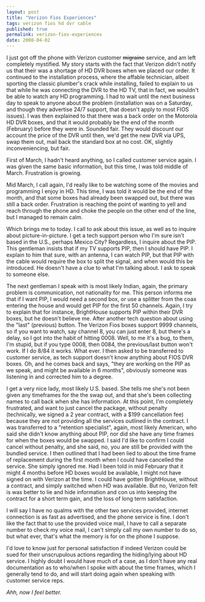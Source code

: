 ```yaml
---
layout: post
title: "Verizon Fios Experiences"
tags: verizon fios hd dvr cable
published: true
permalink: verizon-fios-experiences
date: 2008-04-02
---
```


I just got off the phone with Verizon customer <s>migraine</s> service, and am left completely mystified.  My story starts with the fact that Verizon didn't notify us that their was a shortage of HD DVR boxes when we placed our order.  It continued to the installation process, where the affable technician, albeit sporting the classic plumber's crack while installing, failed to explain to us that while he was connecting the DVR to the HD TV, that in fact, we wouldn't be able to watch any HD programming.  I had to wait until the next business day to speak to anyone about the problem (installation was on a Saturday, and though they advertise 24/7 support, that doesn't apply to most FIOS issues).  I was then explained to that there was a back order on the Motorola HD DVR boxes, and that it would probably be the end of the month (February) before they were in.  Sounded fair.  They would discount our account the price of the DVR until then, we'd get the new DVR via UPS, swap them out, mail back the standard box at no cost.  OK, slightly inconveniencing, but fair.

First of March, I hadn't heard anything, so I called customer service again.  I was given the same basic information, but this time, I was told middle of March.  Frustration is growing.

Mid March, I call again, I'd really like to be watching some of the movies and programming I enjoy in HD.  This time, I was told it would be the end of the month, and that some boxes had already been swapped out, but there was still a back order.  Frustration is reaching the point of wanting to yell and reach through the phone and choke the people on the other end of the line, but I managed to remain calm.

Which brings me to today.  I call to ask about this issue, as well as to inquire about picture-in-picture.  I get a tech support person who I'm sure isn't based in the U.S., perhaps Mexico City?  Regardless, I inquire about the PIP.  This gentleman insists that if my TV supports PIP, then I should have PIP.  I explain to him that sure, with an antenna, I can watch PIP, but that PIP with the cable would require the box to split the signal, and when would this be introduced.  He doesn't have a clue to what I'm talking about.  I ask to speak to someone else.

The next gentleman I speak with is most likely Indian, again, the primary problem is communication, not nationality for me.  This person informs me that if I want PIP, I would need a second box, or use a splitter from the coax entering the house and would get PIP for the first 50 channels.  Again, I try to explain that for instance, BrightHouse supports PIP within their DVR boxes, but he doesn't believe me.  After another tech question about using the "last" (previous) button.  The Verizon Fios boxes support 9999 channels, so if you want to watch, say channel 8, you can just enter 8, but there's a delay, so I got into the habit of hitting 0008.  Well, to me it's a bug, to them, I'm stupid, but if you type 0008, then 0084, the previous/last button won't work.  If I do 8/84 it works.  What ever.  I then asked to be transferred to customer service, as tech support doesn't know anything about FIOS DVR boxes.  Oh, and he comes back and says, "they are working on the PIP as we speak, and might be available in 6 months", obviously someone was listening in and corrected him to a degree.

I get a very nice lady, most likely U.S. based.  She tells me she's not been given any timeframes for the the swap out, and that she's been collecting names to call back when she has information.  At this point, I'm completely frustrated, and want to just cancel the package, without penalty (technically, we signed a 2 year contract, with a $199 cancellation fee) because they are not providing all the services outlined in the contract.  I was transferred to a "retention specialist", again, most likely American, who said she didn't know anything about PIP, nor did she have any time frames for when the boxes would be swapped.  I said I'd like to confirm I could cancel without penalty, and she said, no, you are still be provided with the bundled service.  I then outlined that I had been lied to about the time frame of replacement during the first month when I could have cancelled the service.  She simply ignored me.  Had I been told in mid February that it might 4 months before HD boxes would be available, I might not have signed on with Verizon at the time.  I could have gotten BrightHouse, without a contract, and simply switched when HD was available.  But no, Verizon felt is was better to lie and hide information and con us into keeping the contract for a short term gain, and the loss of long term satisfaction.

I will say I have no qualms with the other two services provided, internet connection is as fast as advertised,  and the phone service is fine.  I don't like the fact that to use the provided voice mail, I have to call a separate number to check my voice mail, I can't simply call my own number to do so, but what ever, that's what the memory is for on the phone I suppose.

I'd love to know just for personal satisfaction if indeed Verizon could be sued for their unscrupulous actions regarding the hiding/lying about HD service.  I highly doubt I would have much of a case, as I don't have any real documentation as to who/when I spoke with about the time frames, which I generally tend to do, and will start doing again when speaking with customer service reps.

<em>Ahh, now I feel better.</em>
